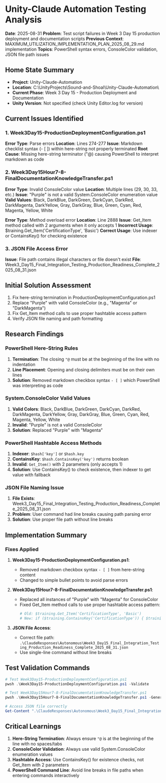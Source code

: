 # Unity-Claude Automation Testing Analysis
**Date**: 2025-08-31
**Problem**: Test script failures in Week 3 Day 15 production deployment and documentation scripts
**Previous Context**: MAXIMUM_UTILIZATION_IMPLEMENTATION_PLAN_2025_08_29.md implementation
**Topics**: PowerShell syntax errors, ConsoleColor validation, JSON file path issues

## Home State Summary
- **Project**: Unity-Claude-Automation
- **Location**: C:\UnityProjects\Sound-and-Shoal\Unity-Claude-Automation\
- **Current Phase**: Week 3 Day 15 - Production Deployment and Documentation
- **Unity Version**: Not specified (check Unity Editor.log for version)

## Current Issues Identified

### 1. Week3Day15-ProductionDeploymentConfiguration.ps1
**Error Type**: Parse errors
**Location**: Lines 274-277
**Issue**: Markdown checklist syntax (- [ ]) within here-string not properly terminated
**Root Cause**: Missing here-string terminator ("@) causing PowerShell to interpret markdown as code

### 2. Week3Day15Hour7-8-FinalDocumentationKnowledgeTransfer.ps1  
**Error Type**: Invalid ConsoleColor value
**Location**: Multiple lines (29, 30, 33, etc.)
**Issue**: "Purple" is not a valid System.ConsoleColor enumeration value
**Valid Values**: Black, DarkBlue, DarkGreen, DarkCyan, DarkRed, DarkMagenta, DarkYellow, Gray, DarkGray, Blue, Green, Cyan, Red, Magenta, Yellow, White

**Error Type**: Method overload error
**Location**: Line 2888
**Issue**: Get_Item method called with 2 arguments when it only accepts 1
**Incorrect Usage**: $training.Get_Item('CertificationType', 'Basic')
**Correct Usage**: Use indexer or ContainsKey() for checking existence

### 3. JSON File Access Error
**Issue**: File path contains illegal characters or file doesn't exist
**File**: Week3_Day15_Final_Integration_Testing_Production_Readiness_Complete_2025_08_31.json

## Initial Solution Assessment
1. Fix here-string termination in ProductionDeploymentConfiguration.ps1
2. Replace "Purple" with valid ConsoleColor (e.g., "Magenta" or "DarkMagenta")
3. Fix Get_Item method calls to use proper hashtable access pattern
4. Verify JSON file naming and path formatting

## Research Findings

### PowerShell Here-String Rules
1. **Termination**: The closing `"@` must be at the beginning of the line with no indentation
2. **Line Placement**: Opening and closing delimiters must be on their own lines
3. **Solution**: Removed markdown checkbox syntax `- [ ]` which PowerShell was interpreting as code

### System.ConsoleColor Valid Values
1. **Valid Colors**: Black, DarkBlue, DarkGreen, DarkCyan, DarkRed, DarkMagenta, DarkYellow, Gray, DarkGray, Blue, Green, Cyan, Red, Magenta, Yellow, White
2. **Invalid**: "Purple" is not a valid ConsoleColor
3. **Solution**: Replaced "Purple" with "Magenta"

### PowerShell Hashtable Access Methods
1. **Indexer**: `$hash['key']` or `$hash.key`
2. **ContainsKey**: `$hash.ContainsKey('key')` returns boolean
3. **Invalid**: `Get_Item()` with 2 parameters (only accepts 1)
4. **Solution**: Use ContainsKey() to check existence, then indexer to get value with fallback

### JSON File Naming Issue
1. **File Exists**: Week3_Day15_Final_Integration_Testing_Production_Readiness_Complete_2025_08_31.json
2. **Problem**: User command had line breaks causing path parsing error
3. **Solution**: Use proper file path without line breaks

## Implementation Summary

### Fixes Applied

1. **Week3Day15-ProductionDeploymentConfiguration.ps1**:
   - Removed markdown checkbox syntax `- [ ]` from here-string content
   - Changed to simple bullet points to avoid parse errors

2. **Week3Day15Hour7-8-FinalDocumentationKnowledgeTransfer.ps1**:
   - Replaced all instances of "Purple" with "Magenta" for ConsoleColor
   - Fixed Get_Item method calls to use proper hashtable access pattern:
     ```powershell
     # Old: $training.Get_Item('CertificationType', 'Basic')
     # New: if ($training.ContainsKey('CertificationType')) { $training['CertificationType'] } else { 'Basic' }
     ```

3. **JSON File Access**:
   - Correct file path: `.\ClaudeResponses\Autonomous\Week3_Day15_Final_Integration_Testing_Production_Readiness_Complete_2025_08_31.json`
   - Use single-line command without line breaks

## Test Validation Commands

```powershell
# Test Week3Day15-ProductionDeploymentConfiguration.ps1
pwsh .\Week3Day15-ProductionDeploymentConfiguration.ps1 -Validate

# Test Week3Day15Hour7-8-FinalDocumentationKnowledgeTransfer.ps1  
pwsh .\Week3Day15Hour7-8-FinalDocumentationKnowledgeTransfer.ps1 -GenerateReport

# Access JSON file correctly
Get-Content ".\ClaudeResponses\Autonomous\Week3_Day15_Final_Integration_Testing_Production_Readiness_Complete_2025_08_31.json" | ConvertFrom-Json | Select-Object -ExpandProperty validation_results
```

## Critical Learnings

1. **Here-String Termination**: Always ensure `"@` is at the beginning of the line with no spaces/tabs
2. **ConsoleColor Validation**: Always use valid System.ConsoleColor enumeration values
3. **Hashtable Access**: Use ContainsKey() for existence checks, not Get_Item with 2 parameters
4. **PowerShell Command Line**: Avoid line breaks in file paths when entering commands interactively